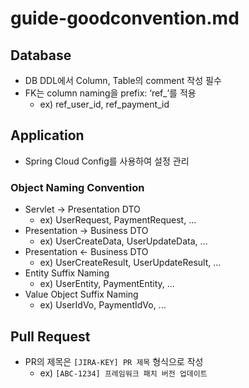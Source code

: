 # guide-goodconvention.md

## Database

- DB DDL에서 Column, Table의 comment 작성 필수
- FK는 column naming을 prefix: ‘ref_’를 적용
    - ex) ref_user_id, ref_payment_id

## Application

- Spring Cloud Config를 사용하여 설정 관리

### Object Naming Convention

- Servlet -> Presentation DTO
    - ex) UserRequest, PaymentRequest, ...
- Presentation -> Business DTO
    - ex) UserCreateData, UserUpdateData, ...
- Presentation <- Business DTO
    - ex) UserCreateResult, UserUpdateResult, ...
- Entity Suffix Naming
    - ex) UserEntity, PaymentEntity, ...
- Value Object Suffix Naming
    - ex) UserIdVo, PaymentIdVo, ...

## Pull Request

- PR의 제목은 `[JIRA-KEY] PR 제목` 형식으로 작성
    - ex) `[ABC-1234] 프레임워크 패치 버전 업데이트`

